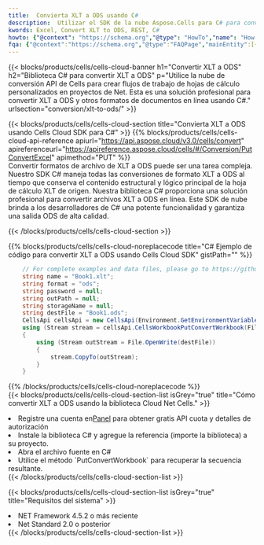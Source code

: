 ```yaml
---
title:  Convierta XLT a ODS usando C#
description:  Utilizar el SDK de la nube Aspose.Cells para C# para convertir un archivo de formato XLT a un archivo de formato ODS.
kwords: Excel, Convert XLT to ODS, REST, C#
howto: {"@context": "https://schema.org","@type": "HowTo","name": "How to convert XLT to ODS using the Cells Cloud Net library.","description": "How to convert XLT to ODS using the Cells Cloud Net library.","image": {"@type": "ImageObject"},"url": "/net/conversion/xlt-to-ods/","step": [{ "@type": "HowToStep","name": "How to convert XLT to ODS using the Cells Cloud Net library. step 1", "image": {"@type": "ImageObject",},"url": "/net/conversion/xlt-to-ods/","text": "Register an account at <a href='https://dashboard.aspose.cloud/'>Dashboard</a> to get free API quota & authorization details",},{ "@type": "HowToStep","name": "How to convert XLT to ODS using the Cells Cloud Net library. step 1", "image": {"@type": "ImageObject",},"url": "/net/conversion/xlt-to-ods/","text": "Install C# library and add the reference (import the library) to your project.",},{ "@type": "HowToStep","name": "How to convert XLT to ODS using the Cells Cloud Net library. step 1", "image": {"@type": "ImageObject",},"url": "/net/conversion/xlt-to-ods/","text": "Open the source file in C#",},{ "@type": "HowToStep","name": "How to convert XLT to ODS using the Cells Cloud Net library. step 1", "image": {"@type": "ImageObject",},"url": "/net/conversion/xlt-to-ods/","text": "Use the `PutConvertWorkbook` method to retrieve the resulting stream.",}, ],"supply": {"@type": "HowToSupply","name": "document"},"tool": [{"@type": "HowToTool","name": "Visual Studio, Visual Studio Code, Rider "},{"@type": "HowToTool","name": "Aspose Cells"}],"totalTime": "PT6M"}
fqa: {"@context":"https://schema.org","@type":"FAQPage","mainEntity":[{"@type":"Question","name":"Why convert file formats in C# using REST API?","acceptedAnswer":{"@type":"Answer","text":"Documents are encoded in many ways, and some files may be incompatible with the software you use. To open and read such files, just convert them to appropriate file formats.<br/><ol><li>Install .NET SDK and add the reference (import the library) to your project.</li><li>Open the source file in C# using REST API.</li><li>Call the PutConvertWorkbookRequest() method, passing an output filename with required extension.</li><li>Get the result of conversion as a separate file.</li></ol>"}},{"@type":"Question","name":"What file formats can I convert with your C# library?","acceptedAnswer":{"@type":"Answer","text":"We support a variety of file formats for conversion using .NET library, including XLSX, Excel, xls , PDF, CSV, HTML, Markdown, XML, PNG, JPG, TIFF, Json, TXT and many more."}},{"@type":"Question","name":"What is the maximum allowed file size for conversion using this .NET library?","acceptedAnswer":{"@type":"Answer","text":"There are no file size limits for format conversions using .NET library."}}]}
---
```

{{< blocks/products/cells/cells-cloud-banner h1="Convertir XLT a ODS" h2="Biblioteca C# para convertir XLT a ODS" p="Utilice la nube de conversión API de Cells para crear flujos de trabajo de hojas de cálculo personalizados en proyectos de Net. Esta es una solución profesional para convertir XLT a ODS y otros formatos de documentos en línea usando C#." urlsection="conversion/xlt-to-ods/" >}}

{{< blocks/products/cells/cells-cloud-section title="Convierta XLT a ODS usando Cells Cloud SDK para C#" >}}
{{% blocks/products/cells/cells-cloud-api-reference apiurl="https://api.aspose.cloud/v3.0/cells/convert" apireferenceurl="https://apireference.aspose.cloud/cells/#/Conversion/PutConvertExcel" apimethod="PUT" %}}
<br/>
Convertir formatos de archivo de XLT a ODS puede ser una tarea compleja. Nuestro SDK C# maneja todas las conversiones de formato XLT a ODS al tiempo que conserva el contenido estructural y lógico principal de la hoja de cálculo XLT de origen. Nuestra biblioteca C# proporciona una solución profesional para convertir archivos XLT a ODS en línea. Este SDK de nube brinda a los desarrolladores de C# una potente funcionalidad y garantiza una salida ODS de alta calidad.

{{< /blocks/products/cells/cells-cloud-section >}}

{{% blocks/products/cells/cells-cloud-noreplacecode title="C# Ejemplo de código para convertir XLT a ODS usando Cells Cloud SDK" gistPath="" %}}
 
```cs
    // For complete examples and data files, please go to https://github.com/aspose-cells-cloud/aspose-cells-cloud-dotnet/
    string name = "Book1.xlt";
    string format = "ods";
    string password = null;
    string outPath = null;
    string storageName = null;
    string destFile = "Book1.ods";
    CellsApi cellsApi = new CellsApi(Environment.GetEnvironmentVariable("ProductClientId"), Environment.GetEnvironmentVariable("ProductClientSecret"));
    using (Stream stream = cellsApi.CellsWorkbookPutConvertWorkbook(File.OpenRead(name), format, password, outPath, storageName))
    {
        using (Stream outStream = File.OpenWrite(destFile))
        {
            stream.CopyTo(outStream);
        }
    }
```
 
{{% /blocks/products/cells/cells-cloud-noreplacecode %}}
<br/>
{{< blocks/products/cells/cells-cloud-section-list isGrey="true" title="Cómo convertir XLT a ODS usando la biblioteca Cloud Net Cells." >}}
<li> Registre una cuenta en<a href="https://dashboard.aspose.cloud/">Panel</a> para obtener gratis API cuota y detalles de autorización</li>
<li>Instale la biblioteca C# y agregue la referencia (importe la biblioteca) a su proyecto.</li>
<li>Abra el archivo fuente en C#</li>
<li>Utilice el método `PutConvertWorkbook` para recuperar la secuencia resultante.</li>
{{< /blocks/products/cells/cells-cloud-section-list >}}

{{< blocks/products/cells/cells-cloud-section-list isGrey="true" title="Requisitos del sistema" >}}
<li>NET Framework 4.5.2 o más reciente</li>
<li>Net Standard 2.0 o posterior</li>
{{< /blocks/products/cells/cells-cloud-section-list >}}
